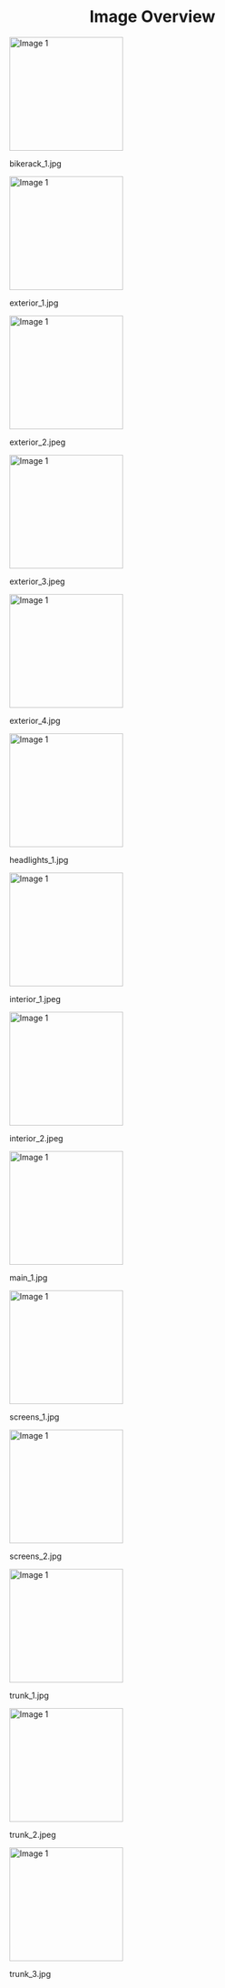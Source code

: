 <h1 style ="text-align: center;"> Image Overview </h1>
<div>
<div style="width="20%">
<img src="https://media.evkx.net/multimedia/models/jeep/avenger/avenger/bikerack_1_xst.jpg" alt="Image 1" style="width: 200px;">
<p>bikerack_1.jpg</p>
</div>
<div style="width="20%">
<img src="https://media.evkx.net/multimedia/models/jeep/avenger/avenger/exterior_1_xst.jpg" alt="Image 1" style="width: 200px;">
<p>exterior_1.jpg</p>
</div>
<div style="width="20%">
<img src="https://media.evkx.net/multimedia/models/jeep/avenger/avenger/exterior_2_xst.jpeg" alt="Image 1" style="width: 200px;">
<p>exterior_2.jpeg</p>
</div>
<div style="width="20%">
<img src="https://media.evkx.net/multimedia/models/jeep/avenger/avenger/exterior_3_xst.jpeg" alt="Image 1" style="width: 200px;">
<p>exterior_3.jpeg</p>
</div>
<div style="width="20%">
<img src="https://media.evkx.net/multimedia/models/jeep/avenger/avenger/exterior_4_xst.jpg" alt="Image 1" style="width: 200px;">
<p>exterior_4.jpg</p>
</div>
<div style="width="20%">
<img src="https://media.evkx.net/multimedia/models/jeep/avenger/avenger/headlights_1_xst.jpg" alt="Image 1" style="width: 200px;">
<p>headlights_1.jpg</p>
</div>
<div style="width="20%">
<img src="https://media.evkx.net/multimedia/models/jeep/avenger/avenger/interior_1_xst.jpeg" alt="Image 1" style="width: 200px;">
<p>interior_1.jpeg</p>
</div>
<div style="width="20%">
<img src="https://media.evkx.net/multimedia/models/jeep/avenger/avenger/interior_2_xst.jpeg" alt="Image 1" style="width: 200px;">
<p>interior_2.jpeg</p>
</div>
<div style="width="20%">
<img src="https://media.evkx.net/multimedia/models/jeep/avenger/avenger/main_1_xst.jpg" alt="Image 1" style="width: 200px;">
<p>main_1.jpg</p>
</div>
<div style="width="20%">
<img src="https://media.evkx.net/multimedia/models/jeep/avenger/avenger/screens_1_xst.jpg" alt="Image 1" style="width: 200px;">
<p>screens_1.jpg</p>
</div>
<div style="width="20%">
<img src="https://media.evkx.net/multimedia/models/jeep/avenger/avenger/screens_2_xst.jpg" alt="Image 1" style="width: 200px;">
<p>screens_2.jpg</p>
</div>
<div style="width="20%">
<img src="https://media.evkx.net/multimedia/models/jeep/avenger/avenger/trunk_1_xst.jpg" alt="Image 1" style="width: 200px;">
<p>trunk_1.jpg</p>
</div>
<div style="width="20%">
<img src="https://media.evkx.net/multimedia/models/jeep/avenger/avenger/trunk_2_xst.jpeg" alt="Image 1" style="width: 200px;">
<p>trunk_2.jpeg</p>
</div>
<div style="width="20%">
<img src="https://media.evkx.net/multimedia/models/jeep/avenger/avenger/trunk_3_xst.jpg" alt="Image 1" style="width: 200px;">
<p>trunk_3.jpg</p>
</div>
</div>
